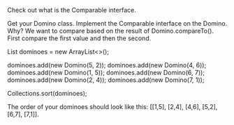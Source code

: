 Check out what is the Comparable interface.

Get your Domino class. Implement the Comparable interface on the Domino.
Why? We want to compare based on the result of Domino.compareTo().
First compare the first value and then the second.

List<Domino> dominoes = new ArrayList<>();

dominoes.add(new Domino(5, 2));
dominoes.add(new Domino(4, 6));
dominoes.add(new Domino(1, 5));
dominoes.add(new Domino(6, 7));
dominoes.add(new Domino(2, 4));
dominoes.add(new Domino(7, 1));

Collections.sort(dominoes);

The order of your dominoes should look like this: [[1,5], [2,4], [4,6], [5,2], [6,7], [7,1]].
